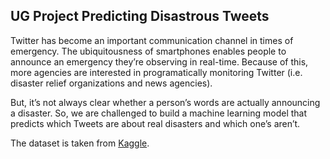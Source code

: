 ## UG Project Predicting Disastrous Tweets
Twitter has become an important communication channel in times of emergency.
The ubiquitousness of smartphones enables people to announce an emergency they’re observing in real-time. Because of this, more agencies are interested in programatically monitoring Twitter (i.e. disaster relief organizations and news agencies).

But, it’s not always clear whether a person’s words are actually announcing a disaster. So, we are challenged to build a machine learning model that predicts which Tweets are about real disasters and which one’s aren’t.

The dataset is taken from [Kaggle](https://www.kaggle.com/competitions/nlp-getting-started/data).
